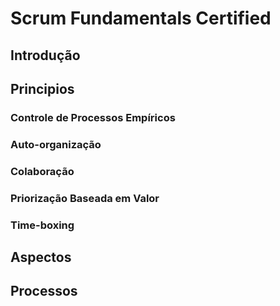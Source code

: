 # Scrum Fundamentals Certified

## Introdução

## Principios
### Controle de Processos Empíricos
### Auto-organização
### Colaboração
### Priorização Baseada em Valor
### Time-boxing

## Aspectos

## Processos

